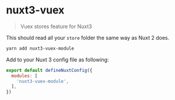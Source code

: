 # nuxt3-vuex

> Vuex stores feature for Nuxt3 

This should read all your `store` folder the same way as Nuxt 2 does.

```bash
yarn add nuxt3-vuex-module
```

Add to your Nuxt 3 config file as following:

```js
export default defineNuxtConfig({
  modules: [
    'nuxt3-vuex-module',
  ],
})
```
